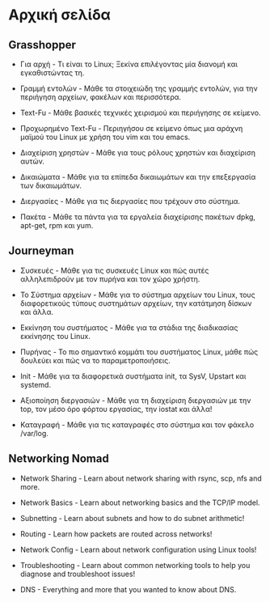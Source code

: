 # Αρχική σελίδα

## Grasshopper

* Για αρχή - Τι είναι το Linux; Ξεκίνα επιλέγοντας μία διανομή και εγκαθιστώντας τη.

* Γραμμή εντολών - Μάθε τα στοιχειώδη της γραμμής εντολών, για την περιήγηση αρχείων, φακέλων και περισσότερα.

* Text-Fu - Μάθε βασικές τεχνικές χειρισμού και περιήγησης σε κείμενο.

* Προχωρημένο Text-Fu - Περιηγήσου σε κείμενο όπως μια αράχνη μαϊμού του Linux με χρήση του vim και του emacs.

* Διαχείριση χρηστών - Μάθε για τους ρόλους χρηστών και διαχείριση αυτών.

* Δικαιώματα - Μάθε για τα επίπεδα δικαιωμάτων και την επεξεργασία των δικαιωμάτων.

* Διεργασίες - Μάθε για τις διεργασίες που τρέχουν στο σύστημα.

* Πακέτα - Μάθε τα πάντα για τα εργαλεία διαχείρισης πακέτων dpkg, apt-get, rpm και yum.

## Journeyman

* Συσκευές - Μάθε για τις συσκευές Linux και πώς αυτές αλληλεπιδρούν με τον πυρήνα και τον χώρο χρήστη.

* Το Σύστημα αρχείων - Μάθε για το σύστημα αρχείων του Linux, τους διαφορετικούς τύπους συστημάτων αρχείων, την κατάτμηση δίσκων και άλλα.

* Εκκίνηση του συστήματος - Μάθε για τα στάδια της διαδικασίας εκκίνησης του Linux.

* Πυρήνας - Το πιο σημαντικό κομμάτι του συστήματος Linux, μάθε πώς δουλεύει και πώς να το παραμετροποιήσεις.

* Init - Μάθε για τα διαφορετικά συστήματα init, τα SysV, Upstart και systemd.

* Αξιοποίηση διεργασιών - Μάθε για τη διαχείριση διεργασιών με την top, τον μέσο όρο φόρτου εργασίας, την iostat και άλλα!

* Καταγραφή - Μάθε για τις καταγραφές στο σύστημα και τον φάκελο /var/log.

## Networking Nomad

* Network Sharing - Learn about network sharing with rsync, scp, nfs and more.

* Network Basics - Learn about networking basics and the TCP/IP model.

* Subnetting - Learn about subnets and how to do subnet arithmetic!

* Routing - Learn how packets are routed across networks!

* Network Config - Learn about network configuration using Linux tools!

* Troubleshooting - Learn about common networking tools to help you diagnose and troubleshoot issues!

* DNS - Everything and more that you wanted to know about DNS.
